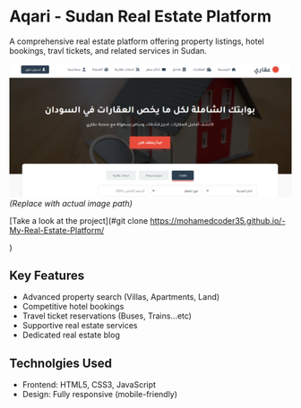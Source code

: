 # Aqari - Sudan Real Estate Platform
A comprehensive real estate platform offering property listings, hotel bookings, travl tickets, and related services in Sudan.

![Platform Preview](/Preview.png) *(Replace with actual image path)*

[Take a look at the project](#git clone https://mohamedcoder35.github.io/-My-Real-Estate-Platform/

) 

## Key Features 
- Advanced property search (Villas, Apartments, Land)
- Competitive hotel bookings
- Travel ticket reservations (Buses, Trains...etc)
- Supportive real estate services
- Dedicated real estate blog

## Technolgies Used
- Frontend: HTML5, CSS3, JavaScript
- Design: Fully responsive (mobile-friendly)
 
